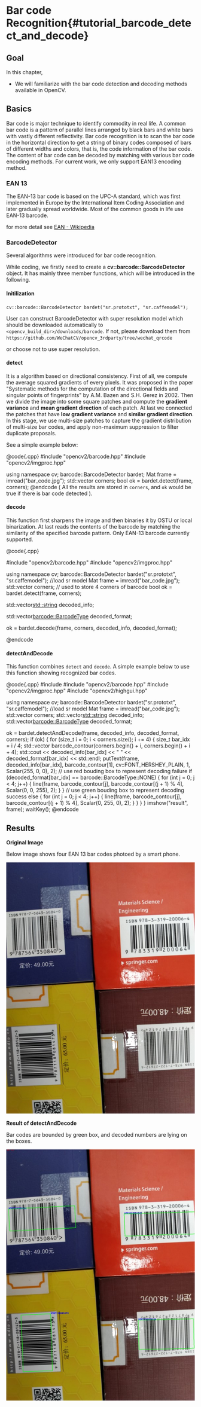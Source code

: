 Bar code Recognition{#tutorial_barcode_detect_and_decode}
======================

Goal
----

In this chapter,

-   We will familiarize with the bar code detection and decoding methods available in OpenCV.

Basics
----

Bar code is major technique to identify commodity in real life.  A common bar code is a pattern of parallel lines arranged by black bars and white bars with vastly different reflectivity. Bar code recognition is to scan the bar code in the horizontal direction to get a string of binary codes composed of bars of different widths and colors, that is, the code information of the bar code. The content of bar code can be decoded by matching with various bar code encoding methods. For current work, we only support EAN13 encoding method.

### EAN 13

The EAN-13 bar code is based on the UPC-A standard, which was first implemented in Europe by the International Item Coding Association and later gradually spread worldwide. Most of the common goods in life use EAN-13 barcode.

for more detail see [EAN - Wikipedia](https://en.wikipedia.org/wiki/International_Article_Number)

### BarcodeDetector
Several algorithms were introduced for bar code recognition.

While coding, we firstly need to create a **cv::barcode::BarcodeDetector** object.  It has mainly three member functions, which will be introduced in the following.

#### Initilization

`cv::barcode::BarcodeDetector bardet("sr.prototxt", "sr.caffemodel");`

User can construct BarcodeDetector with super resolution model which should be downloaded automatically to `<opencv_build_dir>/downloads/barcode`. If not, please download them from `https://github.com/WeChatCV/opencv_3rdparty/tree/wechat_qrcode`

or choose not to use super resolution.



#### detect

It is a algorithm based on directional consistency. First of all, we compute the average squared gradients of every pixels. It was proposed in the paper "Systematic methods for the computation of the directional  fields and singular points of fingerprints" by A.M. Bazen and S.H. Gerez in 2002. Then we divide the image into some square patches and compute the **gradient variance** and **mean gradient direction** of each patch. At last we connected the patches that have **low gradient variance** and **similar gradient direction**. In this stage, we use multi-size patches to capture the gradient distribution of multi-size bar codes, and apply non-maximum suppression to filter duplicate proposals.

See a simple example below:

@code{.cpp}
#include "opencv2/barcode.hpp"
#include "opencv2/imgproc.hpp"

using namespace cv;
barcode::BarcodeDetector bardet;
Mat frame = imread("bar_code.jpg");
std::vector<Point> corners;
bool ok = bardet.detect(frame, corners);
@endcode
( All the results are stored in `corners`, and `ok` would be true if there is  bar code detected ).

#### decode

This function first sharpens the image and then binaries it by OSTU or local binarization. At last reads the contents of the barcode by matching the similarity of the specified barcode pattern. Only EAN-13 barcode currently supported.

@code{.cpp}

#include "opencv2/barcode.hpp"
#include "opencv2/imgproc.hpp"

using namespace cv;
barcode::BarcodeDetector bardet("sr.prototxt", "sr.caffemodel"); //load sr model
Mat frame = imread("bar_code.jpg");
std::vector<Point> corners; // used to store 4 corners of barcode
bool ok = bardet.detect(frame, corners);

std::vector<std::string> decoded_info;

std::vector<barcode::BarcodeType> decoded_format;

ok = bardet.decode(frame, corners, decoded_info, decoded_format);

@endcode

#### detectAndDecode

This function combines `detect`  and `decode`.  A simple example below to use this function showing recognized bar codes.

@code{.cpp}
#include <iostream>
#include "opencv2/barcode.hpp"
#include "opencv2/imgproc.hpp"
#include "opencv2/highgui.hpp"

using namespace cv;
barcode::BarcodeDetector bardet("sr.prototxt", "sr.caffemodel"); //load sr model
Mat frame = imread("bar_code.jpg");
std::vector<Point> corners;
std::vector<std::string> decoded_info;
std::vector<barcode::BarcodeType> decoded_format;

ok = bardet.detectAndDecode(frame, decoded_info, decoded_format, corners);
if (ok)
{
	for (size_t i = 0; i < corners.size(); i += 4)
	{
		size_t bar_idx = i / 4;
		std::vector<Point> barcode_contour(corners.begin() + i, corners.begin() + i + 4);
		std::cout << decoded_info[bar_idx] << " " << decoded_format[bar_idx] << std::endl;
		putText(frame, decoded_info[bar_idx], barcode_contour[1], cv::FONT_HERSHEY_PLAIN, 			1, Scalar(255, 0, 0), 2);
		// use red bouding box to represent decoding failure
		if (decoded_format[bar_idx] == barcode::BarcodeType::NONE)
		{
			for (int j = 0; j < 4; j++)
			{
				line(frame, barcode_contour[j], barcode_contour[(j + 1) % 4], Scalar(0, 0, 						255), 2);
			}
		}
		// use green bouding box to represent decoding success
		else
		{
			for (int j = 0; j < 4; j++)
			{
				line(frame, barcode_contour[j], barcode_contour[(j + 1) % 4], Scalar(0, 255, 0), 					2);
			}
		}
	}
}
imshow("result", frame);
waitKey();
@endcode

Results
-------

**Original Image**

Below image shows four EAN 13 bar codes photoed by a smart phone.

![image](images/4_barcodes.jpg)

**Result of detectAndDecode**

Bar codes are bounded by green box, and decoded numbers are lying on the boxes.

![image](images/result.jpg)
